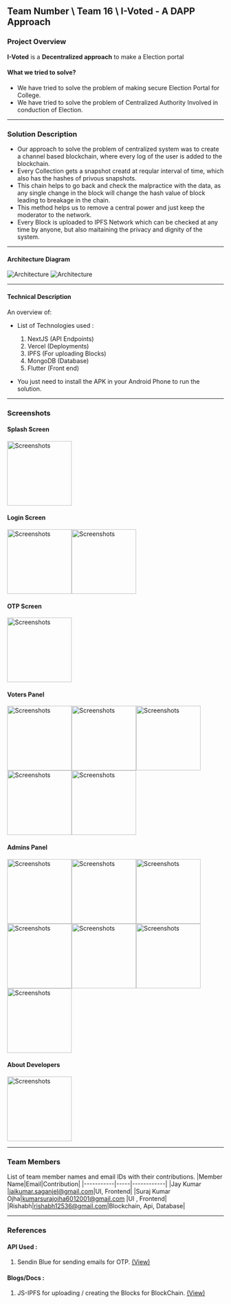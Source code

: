 ## Team Number \ Team 16 \ I-Voted - A DAPP Approach

### Project Overview

**I-Voted** is a **Decentralized approach** to make a Election portal

#### What we tried to solve?

* We have tried to solve the problem of making secure Election Portal for College.
* We have tried to solve the problem of Centralized Authority Involved in conduction of Election.

---
### Solution Description

* Our approach to solve the problem of centralized system was to create a channel based blockchain, where every log of the user is added to the blockchain.
* Every Collection gets a snapshot creatd at reqular interval of time, which also has the hashes of privous snapshots.
* This chain helps to go back and check the malpractice with the data, as any single change in the block will change the hash value of block leading to breakage in the chain.
* This method helps us to remove a central power and just keep the moderator to the network.
* Every Block is uploaded to IPFS Network which can be checked at any time by anyone, but also maitaining the privacy and dignity of the system.

---
#### Architecture Diagram

![Architecture](https://raw.githubusercontent.com/jaykumarM5/Adrishta-Hackathon-Template/master/res/Architecture.png?raw=true "Architecture")
![Architecture](https://raw.githubusercontent.com/jaykumarM5/Adrishta-Hackathon-Template/master/res/Flowchart.png?raw=true "Architecture")

---
#### Technical Description

An overview of:
* List of Technologies used :
  1) NextJS (API Endpoints)
  2) Vercel (Deployments)
  3) IPFS (For uploading Blocks)
  4) MongoDB (Database)
  5) Flutter (Front end)

* You just need to install the APK in your Android Phone to run the solution.

---
### Screenshots

#### Splash Screen
<img src="https://raw.githubusercontent.com/jaykumarM5/Adrishta-Hackathon-Template/master/res/12.JPG?raw=true" width="150" alt="Screenshots">

#### Login Screen
<img src="https://raw.githubusercontent.com/jaykumarM5/Adrishta-Hackathon-Template/master/res/11.JPG?raw=true" width="150" alt="Screenshots"><img src="res/13.JPG?raw=true" width="150" alt="Screenshots">

#### OTP Screen
<img src="https://raw.githubusercontent.com/jaykumarM5/Adrishta-Hackathon-Template/master/res/14.JPG?raw=true" width="150" alt="Screenshots">

#### Voters Panel
<img src="https://raw.githubusercontent.com/jaykumarM5/Adrishta-Hackathon-Template/master/res/16.JPG?raw=true" width="150" alt="Screenshots"><img src="https://raw.githubusercontent.com/jaykumarM5/Adrishta-Hackathon-Template/master/res/1.JPG?raw=true" width="150" alt="Screenshots"><img src="https://raw.githubusercontent.com/jaykumarM5/Adrishta-Hackathon-Template/master/res/2.JPG?raw=true" width="150" alt="Screenshots"><img src="https://raw.githubusercontent.com/jaykumarM5/Adrishta-Hackathon-Template/master/res/10.JPG?raw=true" width="150" alt="Screenshots"><img src="https://raw.githubusercontent.com/jaykumarM5/Adrishta-Hackathon-Template/master/res/17.JPG?raw=true" width="150" alt="Screenshots">

#### Admins Panel
<img src="https://raw.githubusercontent.com/jaykumarM5/Adrishta-Hackathon-Template/master/res/3.JPG?raw=true" width="150" alt="Screenshots"><img src="https://raw.githubusercontent.com/jaykumarM5/Adrishta-Hackathon-Template/master/res/4.JPG?raw=true" width="150" alt="Screenshots"><img src="https://raw.githubusercontent.com/jaykumarM5/Adrishta-Hackathon-Template/master/res/5.JPG?raw=true" width="150" alt="Screenshots"><img src="https://raw.githubusercontent.com/jaykumarM5/Adrishta-Hackathon-Template/master/res/6.JPG?raw=true" width="150" alt="Screenshots"><img src="https://raw.githubusercontent.com/jaykumarM5/Adrishta-Hackathon-Template/master/res/7.JPG?raw=true" width="150" alt="Screenshots"><img src="https://raw.githubusercontent.com/jaykumarM5/Adrishta-Hackathon-Template/master/res/8.JPG?raw=true" width="150" alt="Screenshots"><img src="https://raw.githubusercontent.com/jaykumarM5/Adrishta-Hackathon-Template/master/res/9.JPG?raw=true" width="150" alt="Screenshots">

#### About Developers
<img src="https://raw.githubusercontent.com/jaykumarM5/Adrishta-Hackathon-Template/master/res/15.JPG?raw=true" width="150" alt="Screenshots">



---
### Team Members
List of team member names and email IDs with their contributions.
|Member Name|Email|Contribution|
|-----------|-----|------------|
|Jay Kumar |jaikumar.saganjel@gmail.com|UI, Frontend|
|Suraj Kumar Ojha|kumarsurajojha6012001@gmail.com |UI , Frontend|
|Rishabh|rishabh12536@gmail.com|Blockchain, Api, Database|

---
### References

#### API Used :
1) Sendin Blue for sending emails for OTP. <a href="https://sendinblue.com" target="_blank">(View)</a>

#### Blogs/Docs : 
1) JS-IPFS for uploading / creating the Blocks for BlockChain. <a href="https://js.ipfs.io/" target="_blank">(View)</a>

